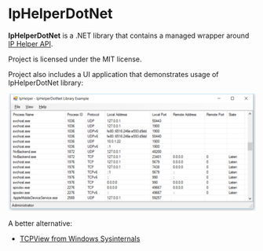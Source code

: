 IpHelperDotNet
==============

**IpHelperDotNet** is a .NET library that contains a managed wrapper around [IP Helper API](https://msdn.microsoft.com/en-us/library/aa366073.aspx).

Project is licensed under the MIT license.

Project also includes a UI application that demonstrates usage of IpHelperDotNet library:

![IpHelper UI application](https://raw.githubusercontent.com/vurdalakov/iphelperdotnet/master/doc/img/screenshot1.png)

A better alternative:

* [TCPView from Windows Sysinternals](https://technet.microsoft.com/en-us/sysinternals/tcpview.aspx)
